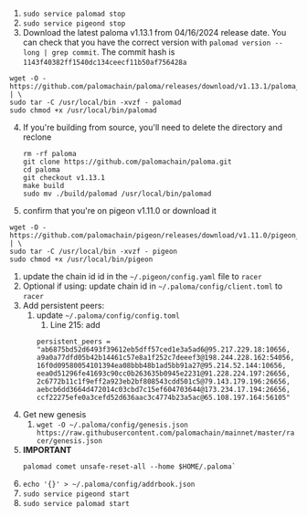 1. `sudo service palomad stop`
2. `sudo service pigeond stop`
3. Download the latest paloma v1.13.1 from 04/16/2024 release date. You can check that you have the correct version with `palomad version --long | grep commit`. The commit hash is `1143f40382ff1540dc134ceecf11b50af756428a`
  ```shell
  wget -O - https://github.com/palomachain/paloma/releases/download/v1.13.1/paloma_Linux_x86_64.tar.gz  | \
  sudo tar -C /usr/local/bin -xvzf - palomad 
  sudo chmod +x /usr/local/bin/palomad
  ```
4. If you're building from source, you'll need to delete the directory and reclone
   ```shell
   rm -rf paloma
   git clone https://github.com/palomachain/paloma.git
   cd paloma
   git checkout v1.13.1
   make build
   sudo mv ./build/palomad /usr/local/bin/palomad
   ```
5. confirm that you're on pigeon v1.11.0 or download it
  ```shell
  wget -O - https://github.com/palomachain/pigeon/releases/download/v1.11.0/pigeon_Linux_x86_64.tar.gz  | \
  sudo tar -C /usr/local/bin -xvzf - pigeon
  sudo chmod +x /usr/local/bin/pigeon
  ```
1. update the chain id id in the `~/.pigeon/config.yaml` file to `racer` 
2. Optional if using: update chain id in `~/.paloma/config/client.toml` to `racer`
3. Add persistent peers: 
    1. update `~/.paloma/config/config.toml`
        1. Line 215: add  
        ```
        persistent_peers = "ab6875bd52d6493f39612eb5dff57ced1e3a5ad6@95.217.229.18:10656, a9a0a77dfd05b42b14461c57e8a1f252c7deeef3@198.244.228.162:54056, 16f0d09580054101394ea08bbb48b1ad5bb91a27@95.214.52.144:10656, eea0d51296fe41693c90cc0b263635b0945e2231@91.228.224.197:26656, 2c6772b11c1f9eff2a923eb2bf808543cdd501c5@79.143.179.196:26656, aebcb6dd3664d472014c03cbd7c15ef604703644@173.234.17.194:26656, ccf22275efe0a3cefd52d636aac3c4774b23a5ac@65.108.197.164:56105"
        ```
4. Get new genesis
    1. `wget -O ~/.paloma/config/genesis.json https://raw.githubusercontent.com/palomachain/mainnet/master/racer/genesis.json`
5. **IMPORTANT** 
     ```shell
    palomad comet unsafe-reset-all --home $HOME/.paloma`
    ```
6.  `echo '{}' > ~/.paloma/config/addrbook.json`
7.  `sudo service pigeond start`
8.  `sudo service palomad start`
